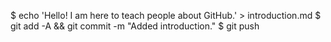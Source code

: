 
$ echo 'Hello! I am here to teach people about GitHub.' > introduction.md
$ git add -A && git commit -m "Added introduction."
$ git push
